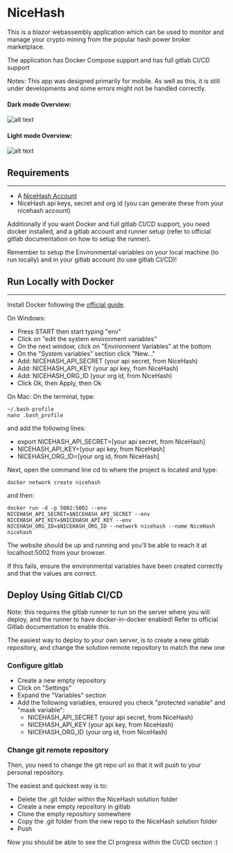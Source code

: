 # NiceHash

This is a blazor webassembly application which can be used to monitor and manage your crypto mining from the popular hash power broker marketplace.

The application has Docker Compose support and has full gitlab CI/CD support

Notes: This app was designed primarily for mobile. As well as this, it is still under developments and some errors might not be handled correctly.

#### Dark mode Overview:
![alt text](https://github.com/Joe85gr/nicehash/blob/main/imgs/dark-mode.png?raw=true)

#### Light mode Overview:
![alt text](https://github.com/Joe85gr/nicehash/blob/main/imgs/light-mode.png?raw=true)


## Requirements
---
- A [NiceHash Account](https://www.nicehash.com/)
- NiceHash api keys, secret and org id (you can generate these from your nicehash account)

Additionally if you want Docker and full gitlab CI/CD support, you need docker installed, and a gitlab account and runner setup (refer to official gitlab documentation on how to setup the runner).

Remember to setup the Environmental variables on your local machine (to run locally) and in your gitlab account (to use gitlab CI/CD)!

## Run Locally with Docker
---
Install Docker following the [official guide](https://docs.docker.com/engine/install/).

On Windows:
- Press START then start typing "env"
- Click on "edit the system environment variables"
- On the next window, click on "Environment Variables" at the bottom
- On the "System variables" section click "New..."
- Add: NICEHASH_API_SECRET (your api secret, from NiceHash)
- Add: NICEHASH_API_KEY (your api key, from NiceHash)
- Add: NICEHASH_ORG_ID (your org id, from NiceHash)
- Click Ok, then Apply, then Ok

On Mac:
On the terminal, type:
```
~/.bash-profile
nano .bash_profile
```
and add the following lines:
- export NICEHASH_API_SECRET=[your api secret, from NiceHash]
- NICEHASH_API_KEY=[your api key, from NiceHash]
- NICEHASH_ORG_ID=[your org id, from NiceHash]

Next, open the command line
cd to where the project is located and type:

```
docker network create nicehash
```
and then:
```
docker run -d -p 5002:5002 --env NICEHASH_API_SECRET=$NICEHASH_API_SECRET --env NICEHASH_API_KEY=$NICEHASH_API_KEY --env NICEHASH_ORG_ID=$NICEHASH_ORG_ID --network nicehash --name NiceHash nicehash
```

The website should be up and running and you'll be able to reach it at localhost:5002 from your browser.

If this fails, ensure the environmental variables have been created correctly and that the values are correct.

## Deploy Using Gitlab CI/CD
Note: this requires the gitlab runner to run on the server where you will deploy, and the runner to have docker-in-docker enabled! Refer to official Gitlab documentation to enable this.

The easiest way to deploy to your own server, is to create a new gitlab repository, and change the solution remote repository to match the new one

### Configure gitlab
- Create a new empty repository
- Click on "Settings" 
- Expand the "Variables" section
- Add the following variables, ensured you check "protected variable" and "mask variable":  
  - NICEHASH_API_SECRET (your api secret, from NiceHash)
  - NICEHASH_API_KEY (your api key, from NiceHash)
  - NICEHASH_ORG_ID (your org id, from NiceHash)

### Change git remote repository
Then, you need to change the git repo url so that it will push to your personal repository.

The easiest and quickest way is to:
- Delete the .git folder within the NiceHash solution folder
- Create a new empty repository in gitlab
- Clone the empty repository somewhere
- Copy the .git folder from the new repo to the NiceHash solution folder
- Push

Now you should be able to see the CI progress within the CI/CD section :)


